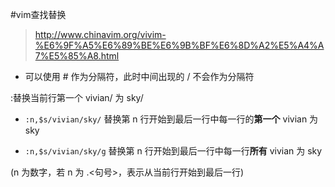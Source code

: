 #vim查找替换
>http://www.chinavim.org/vivim-%E6%9F%A5%E6%89%BE%E6%9B%BF%E6%8D%A2%E5%A4%A7%E5%85%A8.html

* 可以使用 # 作为分隔符，此时中间出现的 / 不会作为分隔符

 :替换当前行第一个 vivian/ 为 sky/

* <code>:n,$s/vivian/sky/</code> 替换第 n 行开始到最后一行中每一行的**第一个** vivian 为 sky

* <code>:n,$s/vivian/sky/g</code> 替换第 n 行开始到最后一行中每一行**所有** vivian 为 sky

(n 为数字，若 n 为 .<句号>，表示从当前行开始到最后一行)
